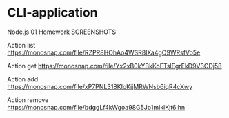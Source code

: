 # CLI-application
Node.js 01 Homework
SCREENSHOTS

 Action list
https://monosnap.com/file/RZPR8HOhAo4WSR8lXa4gO9WRsfVo5e

 Action get
https://monosnap.com/file/Yx2xB0kYBkKoFTslEgrEkD9V3ODj58

Action add
https://monosnap.com/file/xP7PNL318KIoKjjMRWNsb6iqR4cXwy

Action remove
https://monosnap.com/file/bdggLf4kWgoa98G5Jo1mIklKjt6lhn
